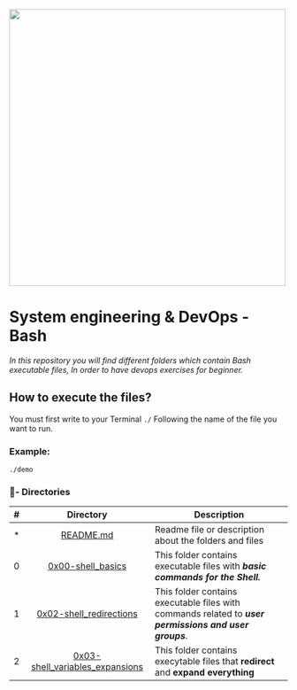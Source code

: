 <img src="https://cdn.dribbble.com/users/1285930/screenshots/4040291/bash-logo-by-vd_1x.png" high="" width="500">

# System engineering & DevOps - Bash

_In this repository you will find different folders which contain Bash executable files, In order to have devops exercises for beginner._

## How to execute the files?

You must first write to your Terminal `./` Following the name of the file you want to run.

### Example:
```
./demo
```

### :file_folder:- Directories

#|Directory|Description
---|:---:|---
*|[README.md](./README.md)| Readme file or description about the folders and files
0|[0x00-shell_basics](./0x00-shell_basics)|This folder contains executable files with **_basic commands for the Shell._**
1|[0x02-shell_redirections](./0x01-shell_permissions)| This folder contains executable files with commands related to **_user permissions and user groups_**.
2|[0x03-shell_variables_expansions](./0x03-shell_variables_expansions)| This folder contains execytable files that **redirect** and **expand everything**
